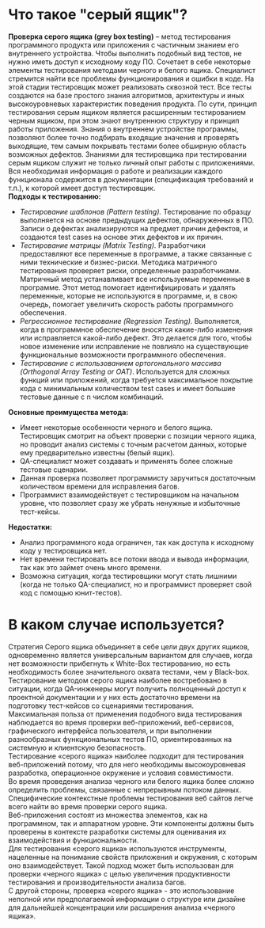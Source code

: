 # Что такое "серый ящик"? #
**Проверка серого ящика (grey box testing)** – метод тестирования программного продукта или приложения с частичным знанием его внутреннего устройства. Чтобы выполнить подобный вид тестов, не нужно иметь доступ к исходному коду ПО. Сочетает в себе некоторые элементы тестирования методами черного и белого ящика.
Специалист стремится найти все проблемы функционирования и ошибки в коде. На этой стадии тестировщик может реализовать сквозной тест. Все тесты создаются на базе простого знания алгоритмов, архитектуры и иных высокоуровневых характеристик поведения продукта.
По сути, принцип тестирования серым ящиком является расширенным тестированием черным ящиком, при этом знают внутреннюю структуру и принцип работы приложения. Знания о внутреннем устройстве программы, позволяют  более точно подбирать входящие значения и проверять выходящие, тем самым покрывать тестами более обширную область возможных дефектов.
Знаниями для тестировщика при тестировании серым ящиком служит не только личный опыт работы с приложениями. Вся необходимая информация о работе и реализации каждого функционала содержится в документации (спецификация требований и т.п.), к которой имеет доступ тестировщик.  
**Подходы к тестированию:**
- *Тестирование шаблонов (Pattern testing).* Тестирование по образцу выполняется на основе предыдущих дефектов, обнаруженных в ПО. Записи о дефектах анализируются на предмет причин дефектов, и создаются test cases на основе этих дефектов и их причин.
- *Тестирование матрицы (Matrix Testing).* Разработчики предоставляют все переменные в программе, а также связанные с ними технические и бизнес-риски. Методика матричного тестирования проверяет риски, определенные разработчиками. Матричный метод устанавливает все используемые переменные в программе. Этот метод помогает идентифицировать и удалять переменные, которые не используются в программе, и, в свою очередь, помогает увеличить скорость работы программного обеспечения.
- *Регрессионное тестирование (Regression Testing).* Выполняется, когда в программное обеспечение вносятся какие-либо изменения или исправляется какой-либо дефект. Это делается для того, чтобы новое изменение или исправление не повлияло на существующие функциональные возможности программного обеспечения.
- *Тестирование с использованием ортогонального массива (Orthogonal Array Testing or OAT)*. Используется для сложных функций или приложений, когда требуется максимальное покрытие кода с минимальным количеством test cases и имеет большие тестовые данные с n числом комбинаций.

**Основные преимущества метода:**
- Имеет некоторые особенности черного и белого ящика. Тестировщик смотрит на объект проверки с позиции черного ящика, но проводит анализ системы с точным расчетом данных, которые ему предварительно известны (белый ящик).
- QA-специалист может создавать и применять более сложные тестовые сценарии.
- Данная проверка позволяет программисту заручиться достаточным количеством времени для исправления багов.
- Программист взаимодействует с тестировщиком на начальном уровне, что позволяет сразу же убрать ненужные и избыточные тест-кейсы.

**Недостатки:**
- Анализ программного кода ограничен, так как доступа к исходному коду у тестировщика нет.
- Нет времени тестировать все потоки ввода и вывода информации, так как это займет очень много времени.
- Возможна ситуация, когда тестировщики могут стать лишними (когда не только QA-специалист, но и программист проверяет свой код с помощью юнит-тестов).

# В каком случае используется? #
Стратегия Серого ящика объединяет в себе цели двух других ящиков, одновременно является универсальным вариантом для случаев, когда нет возможности прибегнуть к White-Box тестированию, но есть необходимость более значительного охвата тестами, чем у Black-box.  
Тестирование методом серого ящика наиболее востребовано в ситуации, когда QA-инженеры могут получить полноценный доступ к проектной документации и у них есть достаточно времени на подготовку тест-кейсов со сценариями тестирования.  
Максимальная польза от применения подобного вида тестирования наблюдается во время проверки веб-приложений, веб-сервисов, графического интерфейса пользователя, и при выполнении разнообразных функциональных тестов ПО, ориентированных на системную и клиентскую безопасность.  
Тестирование «серого ящика» наиболее подходит для тестирования веб-приложений потому, что для него необходимы высокоуровневая разработка, операционное окружение и условия совместимости.  
Во время проведения анализа черного или белого ящика более сложно определить проблемы, связанные с непрерывным потоком данных. Специфические контекстные проблемы тестирования веб сайтов легче всего найти во время проверки серого ящика.  
Веб-приложения состоят из множества элементов, как на программном, так и аппаратном уровне. Эти компоненты должны быть проверены в контексте разработки системы для оценивания их взаимодействия и функциональности.  
Для тестирования «серого ящика» используются инструменты, нацеленные на понимание свойств приложения и окружения, с которым оно взаимодействует. Такой подход может быть использован для проверки «черного ящика» с целью увеличения продуктивности тестирования и производительности анализа багов.  
С другой стороны, проверка «серого ящика» - это использование неполной или предполагаемой информации о структуре или дизайне для дальнейшей концентрации или расширения анализа «черного ящика».
